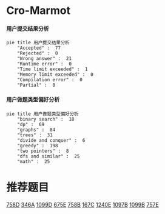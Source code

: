 # Cro-Marmot

<!-- tabs:start -->



#### **用户提交结果分析**

```mermaid
pie title 用户提交结果分析
    "Accepted" :  77
    "Rejected" :  0
    "Wrong answer" :  21
    "Runtime error" :  0
    "Time limit exceeded" :  1
    "Memory limit exceeded" :  0
    "Compilation error" :  0
    "Partial" :  0
```

#### **用户做题类型偏好分析**

```mermaid
pie title 用户做题类型偏好分析
    "binary search" :  18
    "dp" :  69
    "graphs" :  84
    "trees" :  31
    "divide and conquer" :  6
    "greedy" :  198
    "two pointers" :  8
    "dfs and similar" :  25
    "math" :  25
```



<!-- tabs:end -->
# 推荐题目
[758D](https://codeforces.com/contest/758/problem/D)
[346A](https://codeforces.com/contest/346/problem/A)
[1099D](https://codeforces.com/contest/1099/problem/D)
[675E](https://codeforces.com/contest/675/problem/E)
[758B](https://codeforces.com/contest/758/problem/B)
[167C](https://codeforces.com/contest/167/problem/C)
[1240E](https://codeforces.com/contest/1240/problem/E)
[1097B](https://codeforces.com/contest/1097/problem/B)
[1099B](https://codeforces.com/contest/1099/problem/B)
[757E](https://codeforces.com/contest/757/problem/E)
